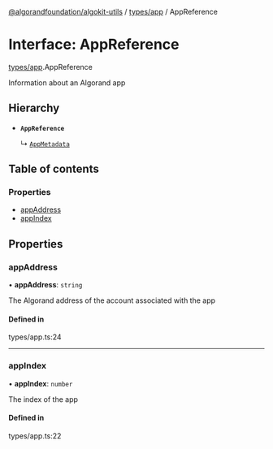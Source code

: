 [@algorandfoundation/algokit-utils](../README.md) / [types/app](../modules/types_app.md) / AppReference

# Interface: AppReference

[types/app](../modules/types_app.md).AppReference

Information about an Algorand app

## Hierarchy

- **`AppReference`**

  ↳ [`AppMetadata`](types_app.AppMetadata.md)

## Table of contents

### Properties

- [appAddress](types_app.AppReference.md#appaddress)
- [appIndex](types_app.AppReference.md#appindex)

## Properties

### appAddress

• **appAddress**: `string`

The Algorand address of the account associated with the app

#### Defined in

types/app.ts:24

___

### appIndex

• **appIndex**: `number`

The index of the app

#### Defined in

types/app.ts:22
